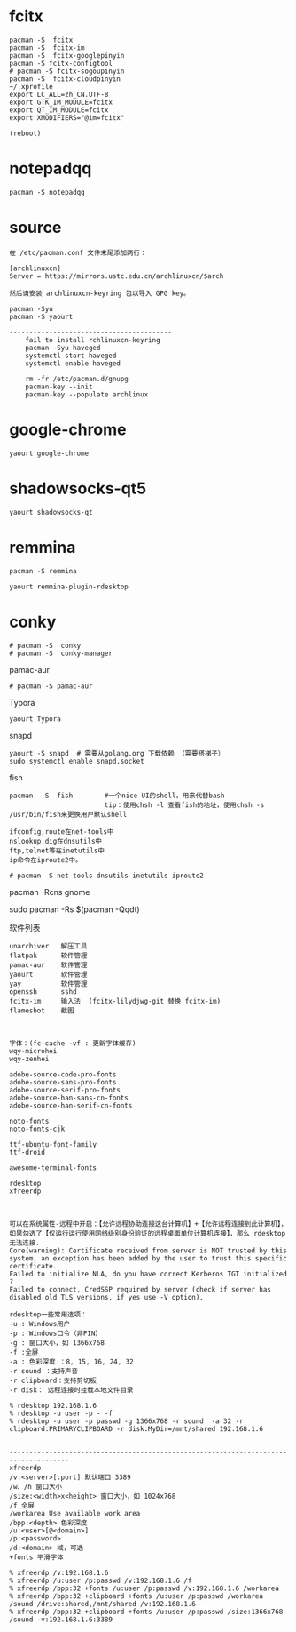 # fcitx

	pacman -S  fcitx
	pacman -S  fcitx-im
	pacman -S  fcitx-googlepinyin
	pacman -S fcitx-configtool
	# pacman -S fcitx-sogoupinyin
	pacman -S  fcitx-cloudpinyin
	~/.xprofile
	export LC_ALL=zh_CN.UTF-8
	export GTK_IM_MODULE=fcitx
	export QT_IM_MODULE=fcitx
	export XMODIFIERS="@im=fcitx"
	
	(reboot)
# notepadqq

	pacman -S notepadqq

# source

	在 /etc/pacman.conf 文件末尾添加两行：
	
	[archlinuxcn]
	Server = https://mirrors.ustc.edu.cn/archlinuxcn/$arch
	
	然后请安装 archlinuxcn-keyring 包以导入 GPG key。
	
	pacman -Syu
	pacman -S yaourt
	
	-----------------------------------------
	    fail to install rchlinuxcn-keyring
	    pacman -Syu haveged
	    systemctl start haveged
	    systemctl enable haveged
	
	    rm -fr /etc/pacman.d/gnupg
	    pacman-key --init
	    pacman-key --populate archlinux

# google-chrome

	yaourt google-chrome

# shadowsocks-qt5

	yaourt shadowsocks-qt

# remmina

	pacman -S remmina
	
	yaourt remmina-plugin-rdesktop

# conky

	# pacman -S  conky
	# pacman -S  conky-manager

pamac-aur

```
# pacman -S pamac-aur
```

Typora

```
yaourt Typora
```

snapd

```
yaourt -S snapd  # 需要从golang.org 下载依赖 （需要搭梯子）
sudo systemctl enable snapd.socket
```
fish
```
pacman  -S  fish        #一个nice UI的shell，用来代替bash                
						tip：使用chsh -l 查看fish的地址，使用chsh -s    /usr/bin/fish来更换用户默认shell
```

```
ifconfig,route在net-tools中
nslookup,dig在dnsutils中
ftp,telnet等在inetutils中
ip命令在iproute2中。   

# pacman -S net-tools dnsutils inetutils iproute2
```





 pacman -Rcns gnome

sudo pacman -Rs $(pacman -Qqdt) 



软件列表

```
unarchiver   解压工具
flatpak      软件管理
pamac-aur    软件管理
yaourt  	 软件管理
yay  	     软件管理
openssh      sshd
fcitx-im	 输入法  (fcitx-lilydjwg-git 替换 fcitx-im)
flameshot    截图



字体：(fc-cache -vf : 更新字体缓存)
wqy-microhei 
wqy-zenhei

adobe-source-code-pro-fonts
adobe-source-sans-pro-fonts
adobe-source-serif-pro-fonts
adobe-source-han-sans-cn-fonts
adobe-source-han-serif-cn-fonts

noto-fonts 
noto-fonts-cjk

ttf-ubuntu-font-family
ttf-droid

awesome-terminal-fonts
```

```
rdesktop
xfreerdp



可以在系统属性-远程中开启：【允许远程协助连接这台计算机】+【允许远程连接到此计算机】，如果勾选了【仅运行运行使用网络级别身份验证的远程桌面单位计算机连接】，那么 rdesktop 无法连接.
Core(warning): Certificate received from server is NOT trusted by this system, an exception has been added by the user to trust this specific certificate.
Failed to initialize NLA, do you have correct Kerberos TGT initialized ?
Failed to connect, CredSSP required by server (check if server has disabled old TLS versions, if yes use -V option).

rdesktop一些常用选项：
-u : Windows用户
-p : Windows口令（非PIN）
-g : 窗口大小，如 1366x768
-f :全屏
-a : 色彩深度 ：8, 15, 16, 24, 32
-r sound ：支持声音
-r clipboard：支持剪切板
-r disk： 远程连接时挂载本地文件目录

% rdesktop 192.168.1.6
% rdesktop -u user -p - -f
% rdesktop -u user -p passwd -g 1366x768 -r sound  -a 32 -r clipboard:PRIMARYCLIPBOARD -r disk:MyDir=/mnt/shared 192.168.1.6


-------------------------------------------------------------------------------------
xfreerdp
/v:<server>[:port] 默认端口 3389
/w、/h 窗口大小
/size:<width>x<height> 窗口大小，如 1024x768
/f 全屏
/workarea Use available work area
/bpp:<depth> 色彩深度 
/u:<user>[@<domain>] 
/p:<password>
/d:<domain> 域，可选
+fonts 平滑字体

% xfreerdp /v:192.168.1.6
% xfreerdp /u:user /p:passwd /v:192.168.1.6 /f
% xfreerdp /bpp:32 +fonts /u:user /p:passwd /v:192.168.1.6 /workarea 
% xfreerdp /bpp:32 +clipboard +fonts /u:user /p:passwd /workarea /sound /drive:shared,/mnt/shared /v:192.168.1.6 
% xfreerdp /bpp:32 +clipboard +fonts /u:user /p:passwd /size:1366x768 /sound -v:192.168.1.6:3389
```

